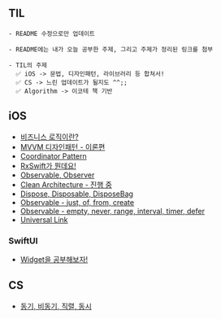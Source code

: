 ## TIL

```
- README 수정으로만 업데이트

- README에는 내가 오늘 공부한 주제, 그리고 주제가 정리된 링크를 첨부

- TIL의 주제
  ✅ iOS -> 문법, 디자인패턴, 라이브러리 등 합쳐서!
  ✅ CS -> 느린 업데이트가 될지도 ^^;;
  ✅ Algorithm -> 이코테 책 기반
```

## iOS
- [비즈니스 로직이란?](https://west-skateboard-0dd.notion.site/55ad946da77e4e1c89554e410aca11a1?pvs=4)
- [MVVM 디자인패턴 - 이론편](https://west-skateboard-0dd.notion.site/MVVM-091cb43d34f744659545277ceea787c6?pvs=4)
- [Coordinator Pattern](https://west-skateboard-0dd.notion.site/Coordinator-Pattern-3861526e3b8b486baa921e04706200bb?pvs=4)
- [RxSwift가 뭔데요!](https://west-skateboard-0dd.notion.site/RxSwift-5be55f9fcd714da89be106f2b62ba4c9?pvs=4)
- [Observable, Observer](https://west-skateboard-0dd.notion.site/Observable-Observer-2a63bfdda97e436cb587553bd47ca0f9?pvs=4)
- [Clean Architecture - 진행 중](https://west-skateboard-0dd.notion.site/Clean-Architecture-ed972de72ba846c3a2c2d4b178f3088a?pvs=4)
- [Dispose, Disposable, DisposeBag](https://www.notion.so/Dispose-Disposable-DisposeBag-392f1a8ed4ef40bb8466fb339624f730?pvs=4)
- [Observable - just, of, from, create](https://west-skateboard-0dd.notion.site/Observable-just-of-from-create-9aef6a46865e405ca2094bd8523328fd?pvs=4)
- [Observable - empty, never, range, interval, timer, defer](https://west-skateboard-0dd.notion.site/Observable-empty-never-range-interval-timer-defer-fb32168076ca4a73b81714c4f7368804?pvs=4)
- [Universal Link](https://west-skateboard-0dd.notion.site/Universal-Link-646906ec927f4b0eb9fc94fdce633d86?pvs=4)

### SwiftUI
- [Widget을 공부해보자!](https://west-skateboard-0dd.notion.site/Widget-fc79fd589aad43eb95345ebe1c538636?pvs=4)

## CS
- [동기, 비동기, 직렬, 동시](https://www.notion.so/7ab088d076a4437089c0a8237b1e0881?pvs=4)
